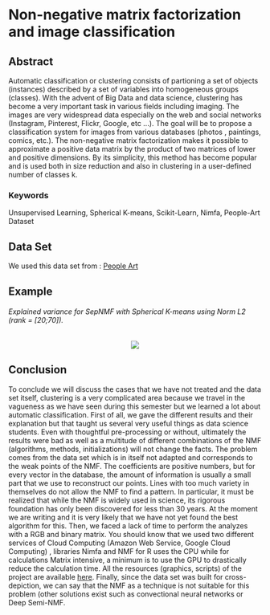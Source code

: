 # Non-negative matrix factorization and image classification

## Abstract
Automatic classification or clustering consists of partioning
 a set of objects (instances) described by a set of variables 
 into homogeneous groups (classes). With the advent of Big Data 
 and data science, clustering has become a very important task in 
 various fields including imaging. 
 The images are very widespread data especially on the web 
 and social networks (Instagram, Pinterest, Flickr, Google, etc ...). 
 The goal will be to propose a classification system for images from 
 various databases (photos , paintings, comics, etc.). 
 The non-negative matrix factorization makes it possible to approximate 
 a positive data matrix by the product of two matrices of lower 
 and positive dimensions. 
 By its simplicity, this method has become popular and is used both 
 in size reduction and also in clustering in a user-defined number 
 of classes k.

### Keywords
Unsupervised Learning, Spherical K-means, Scikit-Learn, Nimfa, People-Art Dataset

## Data Set
We used this data set from : [People Art](https://github.com/BathVisArtData/PeopleArt) 

## Example 
###### Explained variance for SepNMF with Spherical K-means using Norm L2 (rank = [20;70]).  

<p align="center"> 
<img src="https://github.com/mbenhamd/nmf-ter/blob/master/nmf_result/sepnmf-norm-2-skmeans--EVAR.png?raw=true">
</p>

## Conclusion

To conclude we will discuss the cases that we have not treated and the 
data set itself, clustering is a very complicated area because we 
travel in the vagueness as we have seen during this semester but we 
learned a lot about automatic classification.
First of all, we gave the different results and their explanation but 
that taught us several very useful things as data science students. 
Even with thoughtful pre-processing or without, ultimately the results 
were bad as well as a multitude of different combinations of the NMF 
(algorithms, methods, initializations) will not change the facts. 
The problem comes from the data set which is in itself not adapted 
and corresponds to the weak points of the NMF. The coefficients are 
positive numbers, but for every vector in the database, 
the amount of information is usually a small part that we use to 
reconstruct our points. Lines with too much variety in themselves 
do not allow the NMF to find a pattern.
In particular, it must be realized that while the NMF is widely used 
in science, its rigorous foundation has only been discovered for less 
than 30 years. At the moment we are writing and it is very likely that 
we have not yet found the best algorithm for this.
Then, we faced a lack of time to perform the analyzes with a RGB and 
binary matrix. You should know that we used two different services 
of Cloud Computing (Amazon Web Service, Google Cloud Computing)
, libraries Nimfa and NMF for R uses the CPU 
while for calculations Matrix intensive, a minimum is to use the GPU 
to drastically reduce the calculation time. All the resources 
(graphics, scripts) of the project are 
available [here](https://github.com/mbenhamd/nmf-ter).
Finally, since the data set was built for cross-depiction, 
we can say that the NMF as a technique is not suitable for this problem
 (other solutions exist such as convectional neural networks 
or Deep Semi-NMF.
